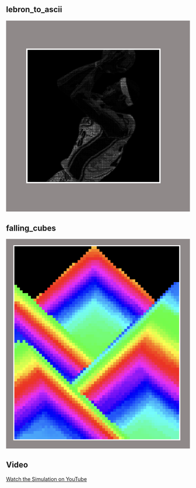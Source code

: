## lebron_to_ascii  

![](bron/lebron_ascii.png)

## falling_cubes  

![](falling/illustration.png)    
## Video  
[Watch the Simulation on YouTube](https://youtube.com/shorts/zmPVfvNd2b0?feature=share)
